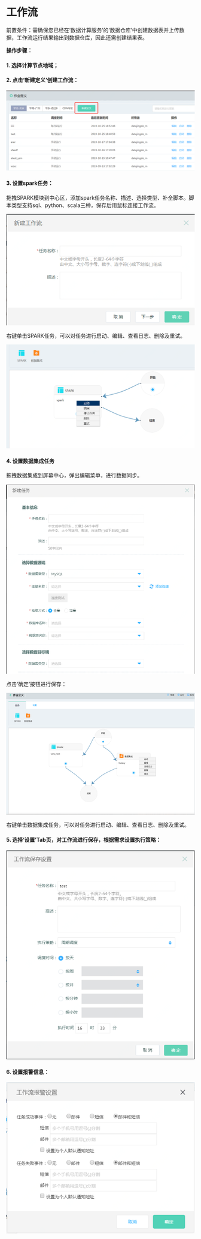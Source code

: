 # 工作流

前置条件：需确保您已经在‘数据计算服务’的‘数据仓库’中创建数据表并上传数据，工作流运行结果输出到数据仓库，因此还需创建结果表。

**操作步骤：**

#### 1. 选择计算节点地域；

#### 2. 点击‘新建定义’创建工作流：

![创建工作流1](../../../../image/Data-Factory/create-work-flow-1.png)

#### 3. 设置spark任务：

拖拽SPARK模块到中心区，添加spark任务名称、描述、选择类型、补全脚本。脚本类型支持sql、python、scala三种，保存后用鼠标连接工作流。

![创建工作流1](../../../../image/Data-Factory/create-work-flow-2.png)

右键单击SPARK任务，可以对任务进行启动、编辑、查看日志、删除及重试。

![创建工作流1](../../../../image/Data-Factory/create-work-flow-3.png)

#### 4. 设置数据集成任务

拖拽数据集成到屏幕中心，弹出编辑菜单，进行数据同步。

![创建工作流1](../../../../image/Data-Factory/create-work-flow-4.png)

点击‘确定’按钮进行保存：

![创建工作流1](../../../../image/Data-Factory/create-work-flow-5.png)

右键单击数据集成任务，可以对任务进行启动、编辑、查看日志、删除及重试。

#### 5. 选择‘设置’Tab页，对工作流进行保存，根据需求设置执行策略：

![创建工作流1](../../../../image/Data-Factory/create-work-flow-6.png)

#### 6. 设置报警信息：

![创建工作流1](../../../../image/Data-Factory/create-work-flow-7.png)
